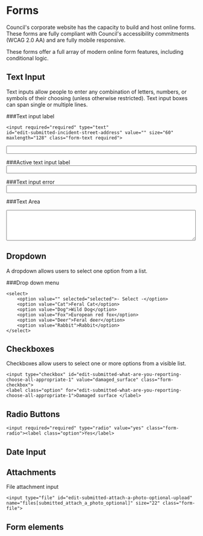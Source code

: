 # Forms
Council's corporate website has the capacity to build and host online forms. These forms are fully compliant with Council's accessibility commitments (WCAG 2.0 AA) and are fully mobile responsive. 

These forms offer a full array of modern online form features, including conditional logic. 

## Text Input
Text inputs allow people to enter any combination of letters, numbers, or symbols of their choosing (unless otherwise restricted). Text input boxes can span single or multiple lines.

###Text input label
```
<input required="required" type="text" 
id="edit-submitted-incident-street-address" value="" size="60" 
maxlength="128" class="form-text required">
```

<input type="text" value="" size="60" maxlength="128" class="form-text required">

###Active text input label
<input type="text" value="" size="60" maxlength="128" class="form-text required focus">

###Text input error
<input type="text" value="" size="60" maxlength="128" class="form-text required error">



###Text Area
<textarea cols="60" rows="5" class="form-textarea">
</textarea>
<div class="grippie"></div>


## Dropdown
A dropdown allows users to select one option from a list.

###Drop down menu

```
<select>
    <option value="" selected="selected">- Select -</option>
    <option value="Cat">Feral Cat</option>
    <option value="Dog">Wild Dog</option>
    <option value="Fox">European red fox</option>
    <option value="Deer">Feral deer</option>
    <option value="Rabbit">Rabbit</option>    
</select>
```

## Checkboxes
Checkboxes allow users to select one or more options from a visible list.

```
<input type="checkbox" id="edit-submitted-what-are-you-reporting-choose-all-appropriate-1" value="damaged_surface" class="form-checkbox">
<label class="option" for="edit-submitted-what-are-you-reporting-choose-all-appropriate-1">Damaged surface </label>

```

## Radio Buttons
```
<input required="required" type="radio" value="yes" class="form-radio"><label class="option">Yes</label>
```

## Date Input

## Attachments
File attachment input
```
<input type="file" id="edit-submitted-attach-a-photo-optional-upload" name="files[submitted_attach_a_photo_optional]" size="22" class="form-file">
```
## Form elements
